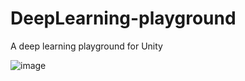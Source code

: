# DeepLearning-playground
A deep learning playground for Unity

![image](https://github.com/segatecm/DeepLearning-playground/blob/master/images/img.PNG?raw=true)
